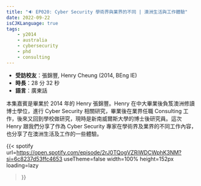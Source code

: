 ```yaml
---
title: "🔉 EP020: Cyber Security 學術界與業界的不同 | 澳洲生活與工作體驗"
date: 2022-09-22
isCJKLanguage: true
tags:
    - y2014
    - australia
    - cybersecurity
    - phd
    - consulting
---
```


- **受訪校友**：張錦豐, Henry Cheung (2014, BEng IE)
- **時長**：28 分 32 秒
- **語言**：廣東話

<!--more-->

本集嘉賓是畢業於 2014 年的 Henry 張錦豐。Henry 在中大畢業後負笈澳洲修讀博士學位，進行 Cyber Security 相關研究，畢業後在業界任職 Consulting 工作，後來又回到學校做研究，現時是新南威爾斯大學的博士後研究員。這次 Henry 跟我們分享了作為 Cyber Security 專家在學術界及業界的不同工作內容，也分享了在澳洲生活及工作的一些體驗。

{{< spotify 
  url=https://open.spotify.com/episode/2rJ0TQogVZRiWDCWphK3NM?si=6c8237d53ffc4653
  useTheme=false
  width=100%
  height=152px
  loading=lazy
>}}
